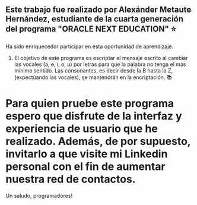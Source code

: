 ## Este trabajo fue realizado por Alexánder Metaute Hernández, estudiante de la cuarta generación del programa "ORACLE NEXT EDUCATION" ⭐

Ha sido enriquecedor participar en esta oportunidad de aprendizaje. 

1) El objetivo de este programa es escriptar el mensaje escrito al cambiar las vocales (a, e, i, o, u) por letras para que la palabra no tenga el más mínimo sentido. Las consonantes, es decir desde la B hasta la Z, (expectúando las vocales), se mantendrán en la encriptación. 📚

# Para quien pruebe este programa espero que disfrute de la interfaz y experiencia de usuario que he realizado. Además, de por supuesto, invitarlo a que visite mi Linkedin personal con el fin de aumentar nuestra red de contactos. 


Un saludo, programadores!